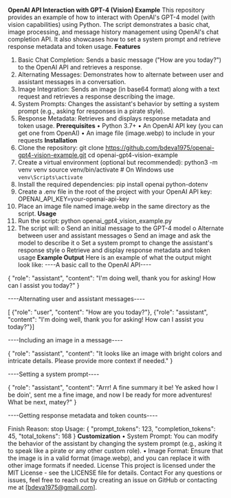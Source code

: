 **OpenAI API Interaction with GPT-4 (Vision) Example**
This repository provides an example of how to interact with OpenAI's GPT-4 model (with vision capabilities) using Python. The script demonstrates a basic chat, image processing, and message history management using OpenAI's chat completion API. It also showcases how to set a system prompt and retrieve response metadata and token usage.
**Features**
1.	Basic Chat Completion: Sends a basic message ("How are you today?") to the OpenAI API and retrieves a response.
2.	Alternating Messages: Demonstrates how to alternate between user and assistant messages in a conversation.
3.	Image Integration: Sends an image (in base64 format) along with a text request and retrieves a response describing the image.
4.	System Prompts: Changes the assistant's behavior by setting a system prompt (e.g., asking for responses in a pirate style).
5.	Response Metadata: Retrieves and displays response metadata and token usage.
**Prerequisites**
•	Python 3.7+
•	An OpenAI API key (you can get one from OpenAI)
•	An image file (image.webp) to include in your requests
**Installation**
1.	Clone the repository:
git clone https://github.com/bdeva1975/openai-gpt4-vision-example.git
cd openai-gpt4-vision-example
2.	Create a virtual environment (optional but recommended):
python3 -m venv venv
source venv/bin/activate  # On Windows use `venv\Scripts\activate`
3.	Install the required dependencies:
pip install openai python-dotenv
4.	Create a .env file in the root of the project with your OpenAI API key:
OPENAI_API_KEY=your-openai-api-key
5.	Place an image file named image.webp in the same directory as the script.
**Usage**
1.	Run the script:
python openai_gpt4_vision_example.py
2.	The script will:
o	Send an initial message to the GPT-4 model
o	Alternate between user and assistant messages
o	Send an image and ask the model to describe it
o	Set a system prompt to change the assistant's response style
o	Retrieve and display response metadata and token usage
**Example Output**
Here is an example of what the output might look like:
----A basic call to the OpenAI API----

{
    "role": "assistant",
    "content": "I'm doing well, thank you for asking! How can I assist you today?"
}

----Alternating user and assistant messages----

[    {"role": "user", "content": "How are you today?"},    {"role": "assistant", "content": "I'm doing well, thank you for asking! How can I assist you today?"}]

----Including an image in a message----

{
    "role": "assistant",
    "content": "It looks like an image with bright colors and intricate details. Please provide more context if needed."
}

----Setting a system prompt----

{
    "role": "assistant",
    "content": "Arrr! A fine summary it be! Ye asked how I be doin', sent me a fine image, and now I be ready for more adventures! What be next, matey?"
}

----Getting response metadata and token counts----

Finish Reason: stop
Usage: {
    "prompt_tokens": 123,
    "completion_tokens": 45,
    "total_tokens": 168
}
**Customization**
•	System Prompt: You can modify the behavior of the assistant by changing the system prompt (e.g., asking it to speak like a pirate or any other custom role).
•	Image Format: Ensure that the image is in a valid format (image.webp), and you can replace it with other image formats if needed.
License
This project is licensed under the MIT License - see the LICENSE file for details.
Contact
For any questions or issues, feel free to reach out by creating an issue on GitHub or contacting me at [bdeva1975@gmail.com].


